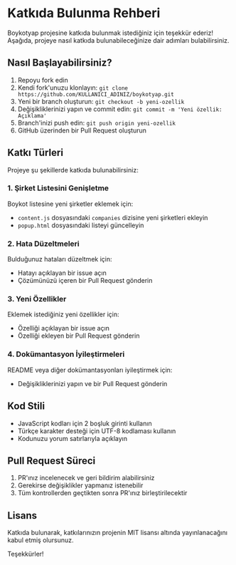 # Katkıda Bulunma Rehberi

Boykotyap projesine katkıda bulunmak istediğiniz için teşekkür ederiz! Aşağıda, projeye nasıl katkıda bulunabileceğinize dair adımları bulabilirsiniz.

## Nasıl Başlayabilirsiniz?

1. Repoyu fork edin
2. Kendi fork'unuzu klonlayın: `git clone https://github.com/KULLANICI_ADINIZ/boykotyap.git`
3. Yeni bir branch oluşturun: `git checkout -b yeni-ozellik`
4. Değişikliklerinizi yapın ve commit edin: `git commit -m 'Yeni özellik: Açıklama'`
5. Branch'inizi push edin: `git push origin yeni-ozellik`
6. GitHub üzerinden bir Pull Request oluşturun

## Katkı Türleri

Projeye şu şekillerde katkıda bulunabilirsiniz:

### 1. Şirket Listesini Genişletme

Boykot listesine yeni şirketler eklemek için:
- `content.js` dosyasındaki `companies` dizisine yeni şirketleri ekleyin
- `popup.html` dosyasındaki listeyi güncelleyin

### 2. Hata Düzeltmeleri

Bulduğunuz hataları düzeltmek için:
- Hatayı açıklayan bir issue açın
- Çözümünüzü içeren bir Pull Request gönderin

### 3. Yeni Özellikler

Eklemek istediğiniz yeni özellikler için:
- Özelliği açıklayan bir issue açın
- Özelliği ekleyen bir Pull Request gönderin

### 4. Dokümantasyon İyileştirmeleri

README veya diğer dokümantasyonları iyileştirmek için:
- Değişikliklerinizi yapın ve bir Pull Request gönderin

## Kod Stili

- JavaScript kodları için 2 boşluk girinti kullanın
- Türkçe karakter desteği için UTF-8 kodlaması kullanın
- Kodunuzu yorum satırlarıyla açıklayın

## Pull Request Süreci

1. PR'ınız incelenecek ve geri bildirim alabilirsiniz
2. Gerekirse değişiklikler yapmanız istenebilir
3. Tüm kontrollerden geçtikten sonra PR'ınız birleştirilecektir

## Lisans

Katkıda bulunarak, katkılarınızın projenin MIT lisansı altında yayınlanacağını kabul etmiş olursunuz.

Teşekkürler!
